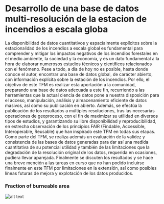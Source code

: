#  Desarrollo de una base de datos multi-resolución de la estacion de incendios a escala globa
La disponibilidad de datos cuantitativos y espacialmente explícitos sobre la estacionalidad de los incendios a escala global es fundamental para comprender y mitigar los impactos negativos de los incendios forestales en el medio ambiente, la sociedad y la economía, y es un dato fundamental a la hora de elaborar numerosos estudios técnicos y científicos relacionados con el fenómeno. Pese a todo, a día de hoy no es posible, hasta donde conoce el autor, encontrar una base de datos global, de carácter abierto, con información explícita sobre la estación de los incendios. Por ello, el objetivo de este TFM es realizar esta aportación a la comunidad, preparando una base de datos adecuada a este fin, recurriendo a las herramientas que la actual ciencia de datos pone a nuestra disposición para el acceso, manipulación, análisis y almacenamiento eficiente de datos masivos, así como su publicación en abierto. Además, se efectúa la publicación de los resultados a múltiples resoluciones, tras las necesarias operaciones de geoproceso, con el fin de maximizar su utilidad en diversos tipos de estudios, y garantizando su libre disponibilidad y reproducibilidad, en estrecha observación de los principios FAIR (Findable, Accessible, Interoperable, Reusable) que han inspirado este TFM en todas sus etapas. Como parte del TFM, se realiza además un evaluación de la validez y consistencia de las bases de datos generadas para dar así una medida cuantitativa de su potencial utilidad y también de las limitaciones que la degradación de la resolución original de los datos, requerida en ocasiones, pudiera llevar aparejada. Finalmente se discuten los resultados y se hace una breve mención a las tareas en curso que no han podido incluirse finalmente en este TFM por limitaciones en la extensión, así como posibles líneas futuras de mejora y explotación de los datos producidos.

### Fraction of burneable area 
![alt text](https://github.com/delatorre96/TFM/blob/main/4.%20Visualizaciones/fba_upscaled_clim_masked_page-0001.jpg)